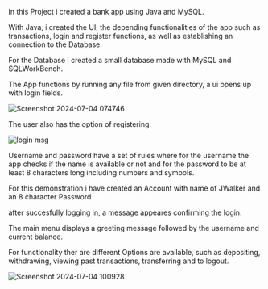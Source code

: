 In this Project i created a bank app using Java and MySQL.

With Java, i created the UI, the depending functionalities of the app such as transactions, login and register functions,
as well as establishing an connection to the Database.

For the Database i created a small database made with MySQL and SQLWorkBench.

The App functions by running any file from given directory, a ui opens up with login fields.

![Screenshot 2024-07-04 074746](https://github.com/gm737/JAVA-Bank-App/assets/174362613/7fbf7be5-4a71-4363-8a9b-d3edf0133cef)

The user also has the option of registering. 

![login msg](https://github.com/gm737/JAVA-Bank-App/assets/174362613/462e79a6-59d7-4d3c-8968-c13d86361df4)


Username and password have a set of rules where for the username the app checks if the name is available or not
and for the password to be at least 8 characters long including numbers and symbols.

For this demonstration i have created an Account with name of JWalker and an 8 character Password



after succesfully logging in, a message appeares confirming the login.


The  main menu displays a greeting message followed by the username and current balance.

For functionality ther are different Options are available, such as depositing, withdrawing, viewing past transactions, transferring and to logout.


![Screenshot 2024-07-04 100928](https://github.com/gm737/JAVA-Bank-App/assets/174362613/3f494a89-9986-4b61-81bc-11c88395959d)
